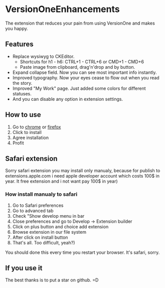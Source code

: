 # VersionOneEnhancements
The extension that reduces your pain from using VersionOne and makes you happy.

## Features
* Replace wysiwyg to CKEditor.
  * Shortcuts for h1 - h6: CTRL+1 - CTRL+6 or CMD+1 - CMD+6
  * Paste image from clipboard, drag'n'drop and by button.
* Expand collapse field. Now you can see most important info instantly.
* Improved typography. Now your eyes cease to flow out when you read the story.
* Improved "My Work" page. Just added some colors for different statuses.
* And you can disable any option in extension settings.

## How to use
1. Go to [chrome](https://chrome.google.com/webstore/detail/gmblpbbcppfbfcoppndaonablghmoodi/) or [firefox](https://addons.mozilla.org/ru/firefox/addon/versiononeenhancements/)
2. Click to install
3. Agree installation
4. Profit

## Safari extension
Sorry safari extension you may install only manualy, because for publish to extensions.apple.com i need apple developer account which costs 100$ in year. It free extension and i not want pay 100$ in year)

### How install manualy to safari
1. Go to Safari preferences
2. Go to advanced tab
3. Check "Show develop menu in bar
4. Close preferences and go to Develop -> Extension builder
5. Click on plus button and choice add extension
6. Browse extension in our file system
7. After click on install button
8. That's all. Too difficult, yeah?) 

You should done this every time you restart your browser. It's safari, sorry.

## If you use it
The best thanks is to put a star on github. =D
